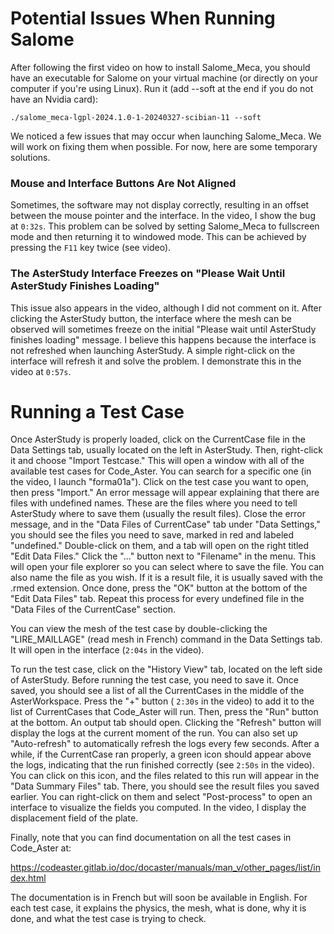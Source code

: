 # Potential Issues When Running Salome

After following the first video on how to install Salome_Meca, you should have an executable for Salome on your virtual machine (or directly on your computer if you're using Linux). Run it (add --soft at the end if you do not have an Nvidia card):

    ./salome_meca-lgpl-2024.1.0-1-20240327-scibian-11 --soft


We noticed a few issues that may occur when launching Salome_Meca. We will work on fixing them when possible. For now, here are some temporary solutions.

### Mouse and Interface Buttons Are Not Aligned
Sometimes, the software may not display correctly, resulting in an offset between the mouse pointer and the interface. In the video, I show the bug at `0:32s`. This problem can be solved by setting Salome_Meca to fullscreen mode and then returning it to windowed mode. This can be achieved by pressing the `F11` key twice (see video).

### The AsterStudy Interface Freezes on "Please Wait Until AsterStudy Finishes Loading"
This issue also appears in the video, although I did not comment on it. After clicking the AsterStudy button, the interface where the mesh can be observed will sometimes freeze on the initial "Please wait until AsterStudy finishes loading" message. I believe this happens because the interface is not refreshed when launching AsterStudy. A simple right-click on the interface will refresh it and solve the problem. I demonstrate this in the video at `0:57s`.

# Running a Test Case
Once AsterStudy is properly loaded, click on the CurrentCase file in the Data Settings tab, usually located on the left in AsterStudy. Then, right-click it and choose "Import Testcase." This will open a window with all of the available test cases for Code_Aster. You can search for a specific one (in the video, I launch "forma01a"). Click on the test case you want to open, then press "Import." An error message will appear explaining that there are files with undefined names. These are the files where you need to tell AsterStudy where to save them (usually the result files). Close the error message, and in the "Data Files of CurrentCase" tab under "Data Settings," you should see the files you need to save, marked in red and labeled "undefined." Double-click on them, and a tab will open on the right titled "Edit Data Files." Click the "..." button next to "Filename" in the menu. This will open your file explorer so you can select where to save the file. You can also name the file as you wish. If it is a result file, it is usually saved with the .rmed extension. Once done, press the "OK" button at the bottom of the "Edit Data Files" tab. Repeat this process for every undefined file in the "Data Files of the CurrentCase" section.

You can view the mesh of the test case by double-clicking the "LIRE_MAILLAGE" (read mesh in French) command in the Data Settings tab. It will open in the interface (`2:04s` in the video).

To run the test case, click on the "History View" tab, located on the left side of AsterStudy. Before running the test case, you need to save it. Once saved, you should see a list of all the CurrentCases in the middle of the AsterWorkspace. Press the "+" button ( `2:30s` in the video) to add it to the list of CurrentCases that Code_Aster will run. Then, press the "Run" button at the bottom. An output tab should open. Clicking the "Refresh" button will display the logs at the current moment of the run. You can also set up "Auto-refresh" to automatically refresh the logs every few seconds. After a while, if the CurrentCase ran properly, a green icon should appear above the logs, indicating that the run finished correctly (see `2:50s` in the video). You can click on this icon, and the files related to this run will appear in the "Data Summary Files" tab. There, you should see the result files you saved earlier. You can right-click on them and select "Post-process" to open an interface to visualize the fields you computed. In the video, I display the displacement field of the plate.

Finally, note that you can find documentation on all the test cases in Code_Aster at:

https://codeaster.gitlab.io/doc/docaster/manuals/man_v/other_pages/list/index.html

The documentation is in French but will soon be available in English. For each test case, it explains the physics, the mesh, what is done, why it is done, and what the test case is trying to check.
